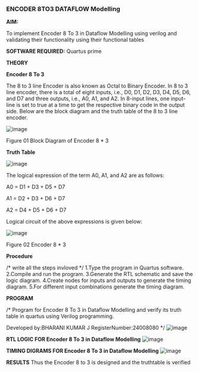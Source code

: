 ### ENCODER 8TO3 DATAFLOW Modelling

**AIM:**

To implement  Encoder 8 To 3 in Dataflow Modelling using verilog and validating their functionality using their functional tables

**SOFTWARE REQUIRED:** Quartus prime

**THEORY**

**Encoder 8 To 3**

The 8 to 3 line Encoder is also known as Octal to Binary Encoder. In 8 to 3 line encoder, there is a total of eight inputs, i.e., D0, D1, D2, D3, D4, D5, D6, and D7 and three outputs, i.e., A0, A1, and A2. In 8-input lines, one input-line is set to true at a time to get the respective binary code in the output side. Below are the block diagram and the truth table of the 8 to 3 line encoder.

![image](https://github.com/naavaneetha/ENCODER8TO3DATAFLOW/assets/154305477/0bc242c1-eb9e-4c47-afe5-30428470efc3)

Figure 01  Block Diagram of Encoder 8 * 3

**Truth Table**

![image](https://github.com/naavaneetha/ENCODER8TO3DATAFLOW/assets/154305477/35496b14-ae6e-4cd1-9abd-d6736b576575)

The logical expression of the term A0, A1, and A2 are as follows:

A0 = D1 + D3 + D5 + D7

A1 = D2 + D3 + D6 + D7

A2 = D4 + D5 + D6 + D7

Logical circuit of the above expressions is given below:

![image](https://github.com/naavaneetha/ENCODER8TO3DATAFLOW/assets/154305477/95acaee6-c873-4c75-89eb-ef09fb158053)

Figure 02  Encoder 8 * 3

**Procedure**

/* write all the steps invloved */
1.Type the program in Quartus software. 2.Compile and run the program. 3.Generate
the RTL schematic and save the logic diagram. 4.Create nodes for inputs and outputs to
generate the timing diagram. 5.For different input combinations generate
the timing diagram. 


**PROGRAM**

/* Program for Encoder 8 To 3 in Dataflow Modelling and verify its truth table in quartus using Verilog programming. 

Developed by:BHARANI KUMAR J RegisterNumber:24008080
*/
![image](https://github.com/user-attachments/assets/f745954e-c4da-43d8-b43e-ea581affa3d2)


**RTL LOGIC FOR Encoder 8 To 3 in Dataflow Modelling**
![image](https://github.com/user-attachments/assets/72d7987a-ecd7-43b1-81be-3b427363d35b)


**TIMING DIGRAMS FOR Encoder 8 To 3 in Dataflow Modelling**
![image](https://github.com/user-attachments/assets/0df2646f-51ee-4e0c-ae05-3eb4c82cdc1a)


**RESULTS**
Thus the Encoder 8 to 3 is designed and the truthtable is verified



